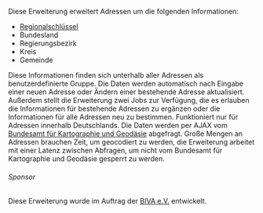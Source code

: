Diese Erweiterung erweitert Adressen um die folgenden Informationen:

- [Regionalschlüssel](https://de.wikipedia.org/wiki/Amtlicher_Gemeindeschl%C3%BCssel#Regionalschl.C3.BCssel)
- Bundesland
- Regierungsbezirk
- Kreis
- Gemeinde

Diese Informationen finden sich unterhalb aller Adressen als benutzerdefinierte Gruppe. Die Daten werden automatisch nach Eingabe einer neuen Adresse oder Ändern einer bestehende Adresse aktualisiert. Außerdem stellt die Erweiterung zwei Jobs zur Verfügung, die es erlauben die Informationen für bestehende Adressen zu ergänzen oder die Informationen für alle Adressen neu zu bestimmen. Funktioniert nur für Adressen innerhalb Deutschlands. Die Daten werden per AJAX vom [Bundesamt für Kartographie und Geodäsie](http://www.bkg.bund.de/) abgefragt. Große Mengen an Adressen brauchen Zeit, um geocodiert zu werden, die Erweiterung arbeitet mit einer Latenz zwischen Abfragen, um nicht vom Bundesamt für Kartographie und Geodäsie gesperrt zu werden.

###### Sponsor
Diese Erweiterung wurde im Auftrag der [BIVA e.V.](http://www.biva.de) entwickelt.
